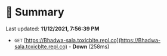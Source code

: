# 📖 Summary
Last updated: **11/12/2021, 7:56:39 PM**

- `GET` [https://Bhadwa-sala.toxicblte.repl.co](https://Bhadwa-sala.toxicblte.repl.co) - **Down** (258ms)
